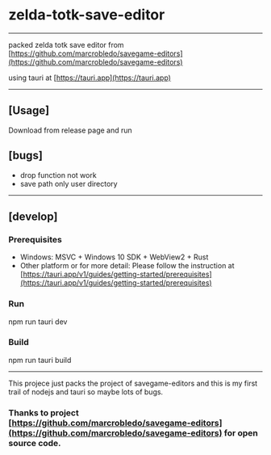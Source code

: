 # zelda-totk-save-editor
---

packed zelda totk save editor from [https://github.com/marcrobledo/savegame-editors](https://github.com/marcrobledo/savegame-editors)

using tauri at [https://tauri.app](https://tauri.app)

---
## [Usage]
Download from release page and run

## [bugs]
- drop function not work
- save path only user directory

---
## [develop]
### Prerequisites
- Windows: MSVC + Windows 10 SDK + WebView2 + Rust
- Other platform or for more detail:
Please follow the instruction at [https://tauri.app/v1/guides/getting-started/prerequisites](https://tauri.app/v1/guides/getting-started/prerequisites)

### Run
npm run tauri dev

### Build
npm run tauri build


---
This projece just packs the project of savegame-editors and this is my first trail of nodejs and tauri so maybe lots of bugs.

### Thanks to project [https://github.com/marcrobledo/savegame-editors](https://github.com/marcrobledo/savegame-editors) for open source code.